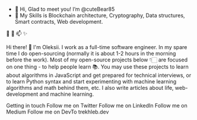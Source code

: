 - 👋 Hi, Glad to meet you! I’m @cuteBear85
- 👀 My Skills is
      Blockchain architecture,
      Cryptography,
      Data structures,
      Smart contracts,
      Web development.
      
 🌱  💞️  📫  ✨ 
 
 Hi there! 👋
I'm Oleksii. I work as a full-time software engineer. In my spare time I do open-sourcing (normally it is about 1-2 hours in the morning before the work). Most of my open-source projects below 👇🏻 are focused on one thing - to help people learn 📚. You may use these projects to learn about algorithms in JavaScript and get prepared for technical interviews, or to learn Python syntax and start experimenting with machine learning algorithms and math behind them, etc. I also write articles about life, web-development and machine learning.

Getting in touch
Follow me on Twitter   Follow me on LinkedIn   Follow me on Medium   Follow me on DevTo
trekhleb.dev
